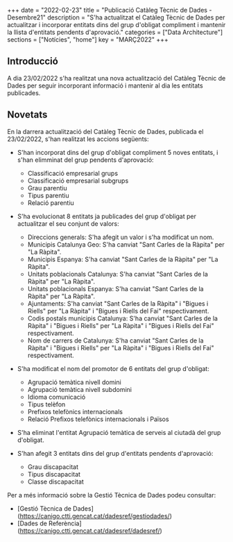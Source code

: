 +++
date        = "2022-02-23"
title       = "Publicació Catàleg Tècnic de Dades - Desembre21"
description = "S'ha actualitzat el Catàleg Tècnic de Dades per actualitzar i incorporar entitats dins del grup d'obligat compliment i mantenir la llista d'entitats pendents d'aprovació."
categories  = ["Data Architecture"]
sections    = ["Notícies", "home"]
key = "MARÇ2022"
+++

## Introducció

A dia 23/02/2022 s'ha realitzat una nova actualització del Catàleg Tècnic de Dades per seguir incorporant informació i mantenir al dia les entitats publicades.
 
## Novetats

En la darrera actualització del Catàleg Tècnic de Dades, publicada el 23/02/2022, s'han realitzat les accions següents:

- S'han incorporat dins del grup d'obligat compliment 5 noves entitats, i s'han elimminat del grup pendents d'aprovació:
  - Classificació empresarial grups
  - Classificació empresarial subgrups
  - Grau parentiu
  - Tipus parentiu
  - Relació parentiu
  
- S'ha evolucionat 8 entitats ja publicades del grup d'obligat per actualitzar el seu conjunt de valors:
  - Direccions generals: S'ha afegit un valor i s'ha modificat un nom.
  - Municipis Catalunya Geo: S'ha canviat "Sant Carles de la Ràpita" per "La Ràpita".
  - Municipis Espanya: S'ha canviat "Sant Carles de la Ràpita" per "La Ràpita".
  - Unitats poblacionals Catalunya: S'ha canviat "Sant Carles de la Ràpita" per "La Ràpita".
  - Unitats poblacionals Espanya: S'ha canviat "Sant Carles de la Ràpita" per "La Ràpita".
  - Ajuntaments: S'ha canviat "Sant Carles de la Ràpita" i "Bigues i Riells" per "La Ràpita" i "Bigues i Riells del Fai" respectivament.
  - Codis postals municipis Catalunya: S'ha canviat "Sant Carles de la Ràpita" i "Bigues i Riells" per "La Ràpita" i "Bigues i Riells del Fai" respectivament.
  - Nom de carrers de Catalunya: S'ha canviat "Sant Carles de la Ràpita" i "Bigues i Riells" per "La Ràpita" i "Bigues i Riells del Fai" respectivament.
  
- S'ha modificat el nom del promotor de 6 entitats del grup d'obligat:
  - Agrupació temàtica nivell domini
  - Agrupació temàtica nivell subdomini
  - Idioma comunicació
  - Tipus telèfon
  - Prefixos telefònics internacionals
  - Relació Prefixos telefònics internacionals i Països

- S'ha eliminat l'entitat Agrupació temàtica de serveis al ciutadà del grup d'obligat. 

- S'han afegit 3 entitats dins del grup d'entitats pendents d'aprovació: 
  - Grau discapacitat
  - Tipus discapacitat
  - Classe discapacitat


Per a més informació sobre la Gestió Tècnica de Dades podeu consultar:

* [Gestió Tècnica de Dades] (https://canigo.ctti.gencat.cat/dadesref/gestiodades/)
* [Dades de Referència] (https://canigo.ctti.gencat.cat/dadesref/dadesref/)

